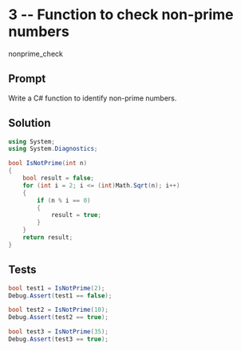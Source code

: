# 3 -- Function to check non-prime numbers

nonprime_check

## Prompt

Write a C# function to identify non-prime numbers.

## Solution

```csharp
using System;
using System.Diagnostics;

bool IsNotPrime(int n)
{
    bool result = false;
    for (int i = 2; i <= (int)Math.Sqrt(n); i++)
    {
        if (n % i == 0)
        {
            result = true;
        }
    }
    return result;
}
```

## Tests

```csharp
bool test1 = IsNotPrime(2);
Debug.Assert(test1 == false);
```

```csharp
bool test2 = IsNotPrime(10);
Debug.Assert(test2 == true);
```

```csharp
bool test3 = IsNotPrime(35);
Debug.Assert(test3 == true);
```
